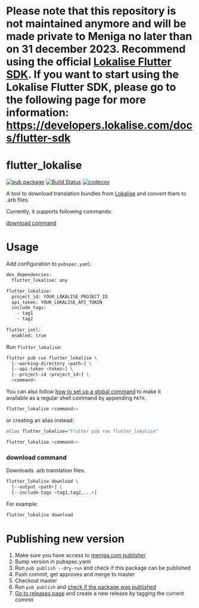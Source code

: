 # Please note that this repository is not maintained anymore and will be made private to Meniga no later than on 31 december 2023. Recommend using the official [Lokalise Flutter SDK](https://pub.dev/packages/lokalise_flutter_sdk). If you want to start using the Lokalise Flutter SDK, please go to the following page for more information: https://developers.lokalise.com/docs/flutter-sdk

# flutter_lokalise

[![pub package](https://img.shields.io/pub/v/flutter_lokalise.svg)](https://pub.dev/packages/flutter_lokalise)
[![Build Status](https://travis-ci.org/meniga/flutter_lokalise.svg?branch=master)](https://travis-ci.org/meniga/flutter_lokalise)
[![codecov](https://codecov.io/gh/meniga/flutter_lokalise/branch/master/graph/badge.svg)](https://codecov.io/gh/meniga/flutter_lokalise)

A tool to download translation bundles from [Lokalise] and convert them 
to .arb files.

Currently, it supports following commands:

[download command](#download-command)

# Usage

Add configuration to `pubspec.yaml`:

```bash
dev_dependencies:
  flutter_lokalise: any

flutter_lokalise:
  project_id: YOUR_LOKALISE_PROJECT_ID
  api_token: YOUR_LOKALISE_API_TOKEN
  include_tags:
    - tag1
    - tag2
    
flutter_intl:
  enabled: true
```

Run  `flutter_lokalise`:

```bash
flutter pub run flutter_lokalise \
  [--working-directory <path>] \
  [--api-token <token>] \
  [--project-id <project_id>] \
  <command>
```

You can also follow [how to set up a global command] to make it  
available as a regular shell command by appending `PATH`.

```bash
flutter_lokalise <command>>
```

or creating an alias instead:

```bash
alias flutter_lokalise="flutter pub run flutter_lokalise"

flutter_lokalise <command>>
```

### download command

Downloads .arb translation files.

```bash
flutter_lokalise download \
  [--output <path>] \
  [--include-tags <tag1,tag2,...>]
```

For example:

```bash
flutter_lokalise download
```

[Lokalise]:https://lokalise.com
[how to set up a global command]:https://dart.dev/tools/pub/cmd/pub-global

# Publishing new version
1. Make sure you have access to [meniga.com publisher](https://pub.dev/publishers/meniga.com)
2. Bump version in pubspec.yaml
3. Run `pub publish --dry-run` and check if this package can be published
4. Push commit, get approves and merge to master
5. Checkout master
6. Run `pub publish` and [check if the package was published](https://pub.dev/packages/flutter_lokalise/versions)
7. [Go to releases page](https://github.com/meniga/flutter_lokalise/releases) and create a new release by tagging the current commit
